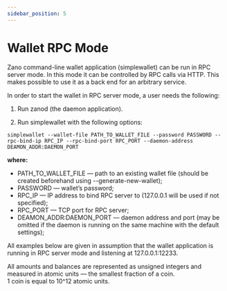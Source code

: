 ```yaml
---
sidebar_position: 5
---
```


# Wallet RPC Mode

Zano command-line wallet application (simplewallet) can be run in RPC server mode. In this mode it can be controlled by RPC calls via HTTP. This makes possible to use it as a back end for an arbitrary service.

In order to start the wallet in RPC server mode, a user needs the following:

1. Run zanod (the daemon application).

2. Run simplewallet with the following options:

```shell
simplewallet --wallet-file PATH_TO_WALLET_FILE --password PASSWORD --rpc-bind-ip RPC_IP --rpc-bind-port RPC_PORT --daemon-address DEAMON_ADDR:DAEMON_PORT
```

**where:**

- PATH_TO_WALLET_FILE — path to an existing wallet file (should be created beforehand using --generate-new-wallet);
- PASSWORD — wallet’s password;
- RPC_IP — IP address to bind RPC server to (127.0.0.1 will be used if not specified);
- RPC_PORT — TCP port for RPC server;
- DEAMON_ADDR\:DAEMON_PORT &#x20;— daemon address and port (may be omitted if the daemon is running on the same machine with the default settings);

All examples below are given in assumption that the wallet application is running in RPC server mode and listening at 127.0.0.1:12233.

All amounts and balances are represented as unsigned integers and measured in atomic units — the smallest fraction of a coin.\
1 coin is equal to 10^12 atomic units.
